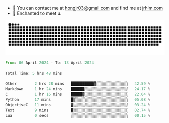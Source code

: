 - 📧 You can contact me at hongjr03@gmail.com and find me at [jrhim.com](https://jrhim.com/)
- 💜 Enchanted to meet u.

![snake_animation](https://raw.githubusercontent.com/hongjr03/hongjr03/output/github-contribution-grid-snake.svg)

<!--START_SECTION:waka-->

```rust
From: 06 April 2024 - To: 13 April 2024

Total Time: 5 hrs 48 mins

Other        2 hrs 28 mins   ██████████▓░░░░░░░░░░░░░░   42.59 %
Markdown     1 hr 24 mins    ██████░░░░░░░░░░░░░░░░░░░   24.17 %
C            1 hr 16 mins    █████▓░░░░░░░░░░░░░░░░░░░   22.04 %
Python       17 mins         █▒░░░░░░░░░░░░░░░░░░░░░░░   05.08 %
ObjectiveC   11 mins         ▓░░░░░░░░░░░░░░░░░░░░░░░░   03.24 %
Text         9 mins          ▓░░░░░░░░░░░░░░░░░░░░░░░░   02.74 %
Lua          0 secs          ░░░░░░░░░░░░░░░░░░░░░░░░░   00.15 %
```

<!--END_SECTION:waka-->
